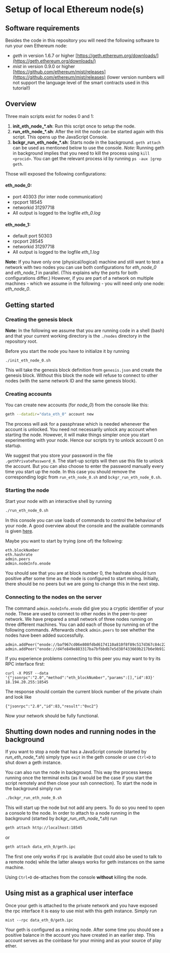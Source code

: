# Setup of local Ethereum node(s)

## Software requirements

Besides the code in this repository you will need the following software to run your own Ethereum node:
* *geth* in version 1.6.7 or higher [https://geth.ethereum.org/downloads/](https://geth.ethereum.org/downloads/)
* *mist* in version 0.9.0 or higher [https://github.com/ethereum/mist/releases](https://github.com/ethereum/mist/releases) (lower version numbers will not support the language level of the smart contracts used in this tutorial!)                        

## Overview

Three main scripts exist for nodes 0 and 1:

1. **init_eth_node_\*.sh**: Run this script once to setup the node.
2. **run_eth_node_\*.sh**: After the init the node can be started again with this script. This opens up the JavaScript Console.
3. **bckgr_run_eth_node_\*.sh**: Starts node in the background. `geth attach` can be used as mentioned below to use the console. _Note:_ Running geth in background implies that you need to kill the process using `kill <procid>`. You can get the relevant process id by running `ps -aux |grep geth`.

Those will exposed the following configurations:

#### eth_node_0:
- port 40303 (for inter node communication)
- rpcport 18545
- networkid 31297718
- All output is logged to the logfile *eth_0.log*

#### eth_node_1:
- default port 50303
- rpcport 28545
- networkid 31297718
- All output is logged to the logfile *eth_1.log*

**Note:** If you have only one (physical/logical) machine and still want to test a network with two nodes you can use both configurations for *eth_node_0* and *eth_node_1* in parallel. (This explains why the ports for both configurations differ.) However, if you are part of a network on multiple machines - which we assume in the following - you will need only one node: *eth_node_0*. 

## Getting started

### Creating the genesis block

**Note:** In the following we assume that you are running code in a shell (bash) and that your current working directory is the `./nodes` directory in the repository root.

Before you start the node you have to initialize it by running
```
./init_eth_node_0.sh
```
This will take the genesis block definition from `genesis.json` and create the genesis block. Without this block the node will refuse to connect to other nodes (with the same network ID and the same genesis block).

### Creating accounts

You can create new accounts (for *node_0*) from the console like this:
```bash
geth --datadir="data_eth_0" account new
```
The process will ask for a passphrase which is needed whenever the account is unlocked. You need not necessarily unlock any account when starting the node. However, it will make things simpler once you start experimenting with your node. Hence our scripts try to unlock account 0 on startup.

We suggest that you store your password in the file `.gethPrivatePassword_0`. The start-up scripts will then use this file to unlock the account. But you can also choose to enter the password manually every time you start up the node. In this case you should remove the corresponding logic from `run_eth_node_0.sh` and `bckgr_run_eth_node_0.sh`.

### Starting the node

Start your node with an interactive shell by running
```bash
./run_eth_node_0.sh
```
In this console you can use loads of commands to control the behaviour of your node. A good overview about the console and the available commands is given [here](https://github.com/ethereum/go-ethereum/wiki/JavaScript-Console).

Maybe you want to start by trying (one of) the following:
```
eth.blockNumber
eth.hashrate
admin.peers
admin.nodeInfo.enode
```

You should see that you are at block number 0, the hashrate should turn positive after some time as the node is configured to start mining. Initially, there should be no peers but we are going to change this in the next step.

### Connecting to the nodes on the server

The command `admin.nodeInfo.enode` did give you a cryptic identifier of your node. These are used to connect to other nodes in the peer-to-peer network. We have prepared a small network of three nodes running on three different machines. You can add each of those by running on of the following commands. Afterwards check `admin.peers` to see whether the nodes have been added successfully.

```
admin.addPeer("enode://baf967cd06e808fdbd6174110a810f8f89c517d367c84c223d5c6162e5dc2af16aa30254f6666bc46d59d3d6d979878e7dc3f9ef48a378c393ba384398f2b866@18.194.20.255:40303")
admin.addPeer("enode://d4fe849e883317ba7bfbbdb7e5d38f433669b217b6e9b9127dc9e9421ca34f68ea324ae0300291c48f7d2a41c397edef990acd0790aa3cfe90859128fb494d29@18.194.25.235:40303")
```

If you experience problems connecting to this peer you may want to try its RPC interface first:
```
curl -X POST --data '{"jsonrpc":"2.0","method":"eth_blockNumber","params":[],"id":83}' 18.194.20.255:18545
```
The response should contain the current block number of the private chain and look like
```
{"jsonrpc":"2.0","id":83,"result":"0xc2"}
```

Now your network should be fully functional.

## Shutting down nodes and running nodes in the background

If you want to stop a node that has a JavaScript console (started by *run_eth_node_\*.sh*) simply type `exit` in the geth console or use `Ctrl+D` to shut down a geth instance.

You can also run the node in background. This way the process keeps running once the terminal exits (as it would be the case if you start the script remotely and then close your ssh connection). To start the node in the background simply run
```bash
./bckgr_run_eth_node_0.sh
```

This will start up the node but not add any peers. To do so you need to open a console to the node. In order to attach to a node running in the background (started by *bckgr_run_eth_node_\*.sh*) run
```bash
geth attach http://localhost:18545
``` 
or 
```bash
geth attach data_eth_0/geth.ipc
```
The first one only works if rpc is available (but could also be used to talk to a remote node) while the latter always works for geth instances on the same machine.
 
Using `Ctrl+D` de-attaches from the console **without** killing the node.

## Using mist as a graphical user interface

Once your geth is attached to the private network and you have exposed the rpc interface it is easy to use mist with this geth instance. Simply run
```
mist --rpc data_eth_0/geth.ipc
```

Your geth is configured as a mining node. After some time you should see a positive balance in the account you have created in an earlier step. This account serves as the coinbase for your mining and as your source of play ether. 